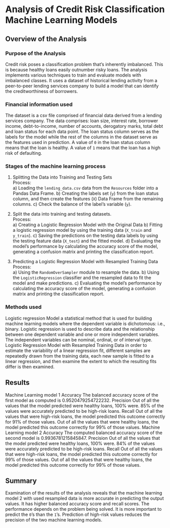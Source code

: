 # Analysis of Credit Risk Classification Machine Learning Models
## Overview of the Analysis
### Purpose of the Analysis
Credit risk poses a classification problem that’s inherently imbalanced. This is because healthy loans easily outnumber risky loans. The analysis implements various techniques to train and evaluate models with imbalanced classes. It uses a dataset of historical lending activity from a peer-to-peer lending services company to build a model that can identify the creditworthiness of borrowers.
### Financial information used
The dataset is a csv file comprised of financial data derived from a lending services company. The data comprises: loan size, interest rate, borrower income, debt-to-income, number of accounts, derogatory marks, total debt and loan status for each data point.
The loan status column serves as the labels for the model while the rest of the columns in the dataset serve as the features used in prediction. A value of `0` in the loan status column means that the loan is healthy. A value of `1` means that the loan has a high risk of defaulting. 
### Stages of the machine learning process
1.	Splitting the Data into Training and Testing Sets<br />
  Process:<br />
a) Loading the `lending_data.csv` data from the `Resources` folder into a Pandas Data Frame.
b) Creating the labels set (`y`) from the loan status column, and then create the features (`X`) Data Frame from the remaining columns.
c) Check the balance of the label’s variable (`y`).

2. Split the data into training and testing datasets.\
Process:<br />
a)	Creating a Logistic Regression Model with the Original Data
b) Fitting a logistic regression model by using the training data (`X_train` and `y_train`).
c) Saving the predictions on the testing data labels by using the testing feature data (`X_test`) and the fitted model.
d) Evaluating the model’s performance by calculating the accuracy score of the model, generating a confusion matrix and printing the classification report.

3. Predicting a Logistic Regression Model with Resampled Training Data
Process:<br />
a) Using the `RandomOverSampler` module to resample the data. 
b) Using the `LogisticRegression` classifier and the resampled data to fit the model and make predictions.
c) Evaluating the model’s performance by calculating the accuracy score of the model, generating a confusion matrix and printing the classification report.

### Methods used
Logistic regression Model
a statistical method that is used for building machine learning models where the dependent variable is dichotomous: i.e., binary. Logistic regression is used to describe data and the relationship between one dependent variable and one or more independent variables. The independent variables can be nominal, ordinal, or of interval type.
Logistic Regression Model with Resampled Training Data
in order to estimate the variability of a linear regression fit, different samples are repeatedly drawn from the training data, each new sample is fitted to a linear regression, and then examine the extent to which the resulting fits differ is then examined.
## Results
Machine Learning model 1
Accuracy
The balanced accuracy score of the first model as computed is 0.9520479254722232.
Precision
Out of all the values that the model predicted were healthy loans, 100% were. 85% of the values were accurately predicted to be high-risk loans.
Recall
Out of all the values that were high-risk loans, the model predicted this outcome correctly for 91% of those values.
Out of all the values that were healthy loans, the model predicted this outcome correctly for 99% of those values.
Machine Learning model 2
Accuracy
The computed balanced accuracy score of the second model is 0.9936781215845847.
Precision
Out of all the values that the model predicted were healthy loans, 100% were. 84% of the values were accurately predicted to be high-risk loans.
Recall
Out of all the values that were high-risk loans, the model predicted this outcome correctly for 99% of those values.
Out of all the values that were healthy loans, the model predicted this outcome correctly for 99% of those values.
## Summary
Examination of the results of the analysis reveals that the machine learning model 2 with used resampled data is more accurate in predicting the output values. It has higher balanced accuracy score and recall scores.
The performance depends on the problem being solved. It is more important to predict the `0`’s than the `1`’s. Prediction of high-risk values reduces the precision of the two machine learning models.
